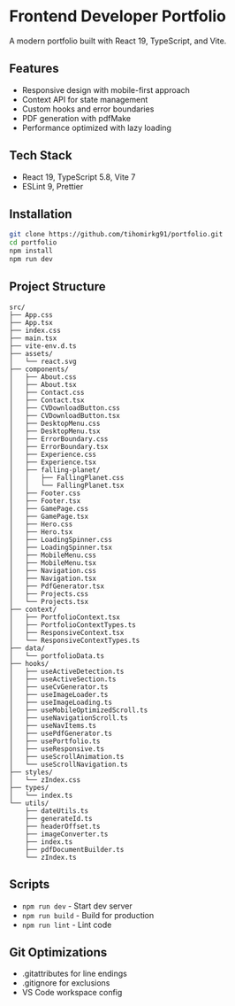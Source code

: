 # Frontend Developer Portfolio

A modern portfolio built with React 19, TypeScript, and Vite.

## Features

- Responsive design with mobile-first approach
- Context API for state management
- Custom hooks and error boundaries
- PDF generation with pdfMake
- Performance optimized with lazy loading

## Tech Stack

- React 19, TypeScript 5.8, Vite 7
- ESLint 9, Prettier

## Installation

```bash
git clone https://github.com/tihomirkg91/portfolio.git
cd portfolio
npm install
npm run dev
```

## Project Structure

```
src/
├── App.css
├── App.tsx
├── index.css
├── main.tsx
├── vite-env.d.ts
├── assets/
│   └── react.svg
├── components/
│   ├── About.css
│   ├── About.tsx
│   ├── Contact.css
│   ├── Contact.tsx
│   ├── CVDownloadButton.css
│   ├── CVDownloadButton.tsx
│   ├── DesktopMenu.css
│   ├── DesktopMenu.tsx
│   ├── ErrorBoundary.css
│   ├── ErrorBoundary.tsx
│   ├── Experience.css
│   ├── Experience.tsx
│   ├── falling-planet/
│   │   ├── FallingPlanet.css
│   │   └── FallingPlanet.tsx
│   ├── Footer.css
│   ├── Footer.tsx
│   ├── GamePage.css
│   ├── GamePage.tsx
│   ├── Hero.css
│   ├── Hero.tsx
│   ├── LoadingSpinner.css
│   ├── LoadingSpinner.tsx
│   ├── MobileMenu.css
│   ├── MobileMenu.tsx
│   ├── Navigation.css
│   ├── Navigation.tsx
│   ├── PdfGenerator.tsx
│   ├── Projects.css
│   └── Projects.tsx
├── context/
│   ├── PortfolioContext.tsx
│   ├── PortfolioContextTypes.ts
│   ├── ResponsiveContext.tsx
│   └── ResponsiveContextTypes.ts
├── data/
│   └── portfolioData.ts
├── hooks/
│   ├── useActiveDetection.ts
│   ├── useActiveSection.ts
│   ├── useCvGenerator.ts
│   ├── useImageLoader.ts
│   ├── useImageLoading.ts
│   ├── useMobileOptimizedScroll.ts
│   ├── useNavigationScroll.ts
│   ├── useNavItems.ts
│   ├── usePdfGenerator.ts
│   ├── usePortfolio.ts
│   ├── useResponsive.ts
│   ├── useScrollAnimation.ts
│   └── useScrollNavigation.ts
├── styles/
│   └── zIndex.css
├── types/
│   └── index.ts
└── utils/
    ├── dateUtils.ts
    ├── generateId.ts
    ├── headerOffset.ts
    ├── imageConverter.ts
    ├── index.ts
    ├── pdfDocumentBuilder.ts
    └── zIndex.ts
```

## Scripts

- `npm run dev` - Start dev server
- `npm run build` - Build for production
- `npm run lint` - Lint code

## Git Optimizations

- .gitattributes for line endings
- .gitignore for exclusions
- VS Code workspace config

